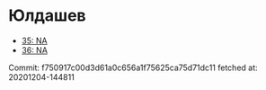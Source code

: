 # Юлдашев
- [35: NA](35.md)
- [36: NA](36.md)

Commit: f750917c00d3d61a0c656a1f75625ca75d71dc11
 fetched at: 20201204-144811
